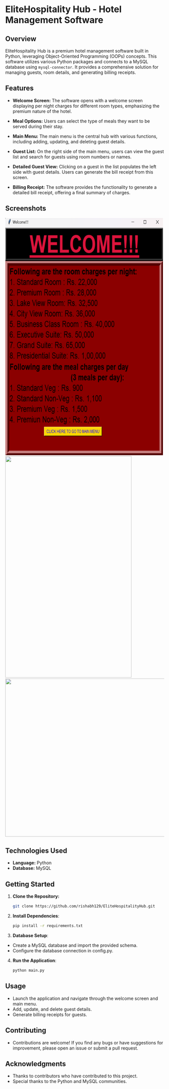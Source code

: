 # EliteHospitality Hub - Hotel Management Software

## Overview

EliteHospitality Hub is a premium hotel management software built in Python, leveraging Object-Oriented Programming (OOPs) concepts. This software utilizes various Python packages and connects to a MySQL database using `mysql-connector`. It provides a comprehensive solution for managing guests, room details, and generating billing receipts.

## Features

- **Welcome Screen:**
  The software opens with a welcome screen displaying per night charges for different room types, emphasizing the premium nature of the hotel.

- **Meal Options:**
  Users can select the type of meals they want to be served during their stay.

- **Main Menu:**
  The main menu is the central hub with various functions, including adding, updating, and deleting guest details.

- **Guest List:**
  On the right side of the main menu, users can view the guest list and search for guests using room numbers or names.

- **Detailed Guest View:**
  Clicking on a guest in the list populates the left side with guest details. Users can generate the bill receipt from this screen.

- **Billing Receipt:**
  The software provides the functionality to generate a detailed bill receipt, offering a final summary of charges.

## Screenshots


<img src="WelcomeScreen.png" width="500" height="750">
<img src="ReceiptScreen" width="400" height="700">

<img src="MainScreen" width="1200" height="500">


## Technologies Used

- **Language:** Python
- **Database:** MySQL

## Getting Started

1. **Clone the Repository:**
   ```bash
   git clone https://github.com/rishabh129/EliteHospitalityHub.git

2. **Install Dependencies**:
    ```bash
   pip install -r requirements.txt

3. **Database Setup**:
  - Create a MySQL database and import the provided schema.
  - Configure the database connection in config.py.

4. **Run the Application**:
     ```bash
   python main.py

## Usage

- Launch the application and navigate through the welcome screen and main menu.
- Add, update, and delete guest details.
- Generate billing receipts for guests.

## Contributing

- Contributions are welcome! If you find any bugs or have suggestions for improvement, please open an issue or submit a pull request.

## Acknowledgments

- Thanks to contributors who have contributed to this project.
- Special thanks to the Python and MySQL communities.
